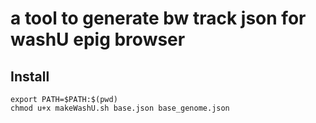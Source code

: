 # a tool to generate bw track json for washU epig browser 

## Install 

``` shell
export PATH=$PATH:$(pwd)
chmod u+x makeWashU.sh base.json base_genome.json
```
